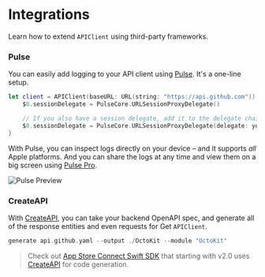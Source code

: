 # Integrations

Learn how to extend ``APIClient`` using third-party frameworks.

### Pulse

You can easily add logging to your API client using [Pulse](https://github.com/kean/Pulse). It's a one-line setup.

```swift
let client = APIClient(baseURL: URL(string: "https://api.github.com")) {
    $0.sessionDelegate = PulseCore.URLSessionProxyDelegate()

    // If you also have a session delegate, add it to the delegate chain
    $0.sessionDelegate = PulseCore.URLSessionProxyDelegate(delegate: yourDelegate)
}
```

With Pulse, you can inspect logs directly on your device – and it supports _all_ Apple platforms. And you can share the logs at any time and view them on a big screen using [Pulse Pro](https://kean.blog/pulse/guides/pulse-pro).

![Pulse Preview](pulse-preview.png)

### CreateAPI

With [CreateAPI](https://github.com/kean/CreateAPI), you can take your backend OpenAPI spec, and generate all of the response entities and even requests for Get ``APIClient``.

```swift
generate api.github.yaml --output ./OctoKit --module "OctoKit"
```

> Check out [App Store Connect Swift SDK](https://github.com/AvdLee/appstoreconnect-swift-sdk) that starting with v2.0 uses [CreateAPI](https://github.com/kean/CreateAPI) for code generation.
